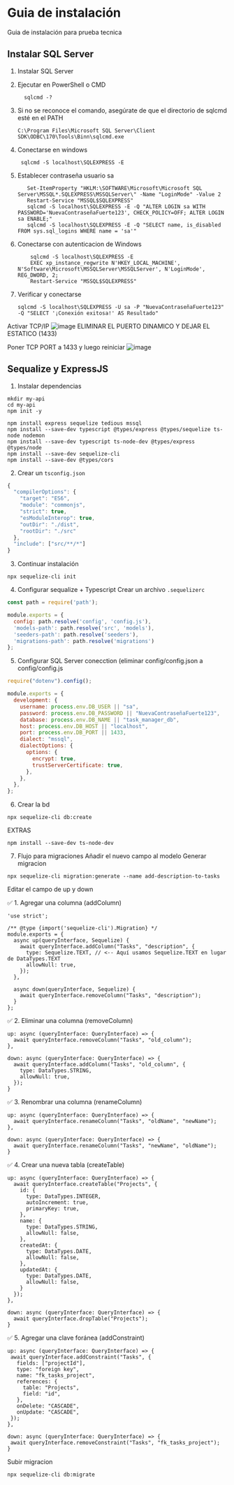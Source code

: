 # Guia de instalación
Guia de instalación para prueba tecnica



## Instalar SQL Server
1. Instalar SQL Server
2. Ejecutar en PowerShell o CMD
   
    ```Shell
      sqlcmd -?
    ```
4. Si no se reconoce el comando, asegúrate de que el directorio de sqlcmd esté en el PATH
   
   ```Shell
   C:\Program Files\Microsoft SQL Server\Client SDK\ODBC\170\Tools\Binn\sqlcmd.exe
   ```
5. Conectarse en windows
   
   ```Shell
    sqlcmd -S localhost\SQLEXPRESS -E
   ```
6. Establecer contraseña usuario sa

    ```Shell
       Set-ItemProperty "HKLM:\SOFTWARE\Microsoft\Microsoft SQL Server\MSSQL*.SQLEXPRESS\MSSQLServer\" -Name "LoginMode" -Value 2
       Restart-Service "MSSQL$SQLEXPRESS"
       sqlcmd -S localhost\SQLEXPRESS -E -Q "ALTER LOGIN sa WITH PASSWORD='NuevaContraseñaFuerte123', CHECK_POLICY=OFF; ALTER LOGIN sa ENABLE;"
       sqlcmd -S localhost\SQLEXPRESS -E -Q "SELECT name, is_disabled FROM sys.sql_logins WHERE name = 'sa'"
    ```
9. Conectarse con autenticacion de Windows
     
     ```Shell
         sqlcmd -S localhost\SQLEXPRESS -E
         EXEC xp_instance_regwrite N'HKEY_LOCAL_MACHINE', N'Software\Microsoft\MSSQLServer\MSSQLServer', N'LoginMode', REG_DWORD, 2;
         Restart-Service "MSSQL$SQLEXPRESS"
      ```
7. Verificar y conectarse

     ```Shell
     sqlcmd -S localhost\SQLEXPRESS -U sa -P "NuevaContraseñaFuerte123" -Q "SELECT '¡Conexión exitosa!' AS Resultado"
     ```

Activar TCP/IP 
![image](https://github.com/user-attachments/assets/c5368d5c-a948-4df1-9b03-166923d304d6)
ELIMINAR EL PUERTO DINAMICO Y DEJAR EL ESTATICO (1433)

Poner TCP PORT a 1433 y luego reiniciar
![image](https://github.com/user-attachments/assets/8a7b4023-9082-4df8-8269-7e401a7f8c72)



## Sequalize y ExpressJS
1. Instalar dependencias
```Shell
mkdir my-api
cd my-api
npm init -y

npm install express sequelize tedious mssql
npm install --save-dev typescript @types/express @types/sequelize ts-node nodemon
npm install --save-dev typescript ts-node-dev @types/express @types/node
npm install --save-dev sequelize-cli
npm install --save-dev @types/cors
```
2. Crear un `tsconfig.json`

```Javascript
{
  "compilerOptions": {
    "target": "ES6",
    "module": "commonjs",
    "strict": true,
    "esModuleInterop": true,
    "outDir": "./dist",
    "rootDir": "./src"
  },
  "include": ["src/**/*"]
}
```
 3. Continuar instalación
```Shell
npx sequelize-cli init
```
4. Configurar sequalize + Typescript
Crear un archivo `.sequelizerc`
```Javascript
const path = require('path');

module.exports = {
  config: path.resolve('config', 'config.js'),
  'models-path': path.resolve('src', 'models'),
  'seeders-path': path.resolve('seeders'),
  'migrations-path': path.resolve('migrations')
};
```
5. Configurar SQL Server conecction (eliminar config/config.json a config/config.js
```Javascript
require("dotenv").config();

module.exports = {
  development: {
    username: process.env.DB_USER || "sa",
    password: process.env.DB_PASSWORD || "NuevaContraseñaFuerte123",
    database: process.env.DB_NAME || "task_manager_db",
    host: process.env.DB_HOST || "localhost",
    port: process.env.DB_PORT || 1433,
    dialect: "mssql",
    dialectOptions: {
      options: {
        encrypt: true,
        trustServerCertificate: true,
      },
    },
  },
};

```

6. Crear la bd
```shell
npx sequelize-cli db:create
```

EXTRAS

```shell
npm install --save-dev ts-node-dev
```


7. Flujo para migraciones
Añadir el nuevo campo al modelo
Generar migracion
```
npx sequelize-cli migration:generate --name add-description-to-tasks
```
Editar el campo de up y down

✅ 1. Agregar una columna (addColumn)
```
'use strict';

/** @type {import('sequelize-cli').Migration} */
module.exports = {
  async up(queryInterface, Sequelize) {
    await queryInterface.addColumn("Tasks", "description", {
      type: Sequelize.TEXT, // <-- Aquí usamos Sequelize.TEXT en lugar de DataTypes.TEXT
      allowNull: true,
    });
  },

  async down(queryInterface, Sequelize) {
    await queryInterface.removeColumn("Tasks", "description");
  }
};

```

✅ 2. Eliminar una columna (removeColumn)
```
up: async (queryInterface: QueryInterface) => {
  await queryInterface.removeColumn("Tasks", "old_column");
},

down: async (queryInterface: QueryInterface) => {
  await queryInterface.addColumn("Tasks", "old_column", {
    type: DataTypes.STRING,
    allowNull: true,
  });
}
```

✅ 3. Renombrar una columna (renameColumn)
```
up: async (queryInterface: QueryInterface) => {
  await queryInterface.renameColumn("Tasks", "oldName", "newName");
},

down: async (queryInterface: QueryInterface) => {
  await queryInterface.renameColumn("Tasks", "newName", "oldName");
}
```

✅ 4. Crear una nueva tabla (createTable)
```
up: async (queryInterface: QueryInterface) => {
  await queryInterface.createTable("Projects", {
    id: {
      type: DataTypes.INTEGER,
      autoIncrement: true,
      primaryKey: true,
    },
    name: {
      type: DataTypes.STRING,
      allowNull: false,
    },
    createdAt: {
      type: DataTypes.DATE,
      allowNull: false,
    },
    updatedAt: {
      type: DataTypes.DATE,
      allowNull: false,
    }
  });
},

down: async (queryInterface: QueryInterface) => {
  await queryInterface.dropTable("Projects");
}
```
✅ 5. Agregar una clave foránea (addConstraint)

 ```
up: async (queryInterface: QueryInterface) => {
  await queryInterface.addConstraint("Tasks", {
    fields: ["projectId"],
    type: "foreign key",
    name: "fk_tasks_project",
    references: {
      table: "Projects",
      field: "id",
    },
    onDelete: "CASCADE",
    onUpdate: "CASCADE",
  });
},

down: async (queryInterface: QueryInterface) => {
  await queryInterface.removeConstraint("Tasks", "fk_tasks_project");
}
```
Subir migracion
```
npx sequelize-cli db:migrate
```

